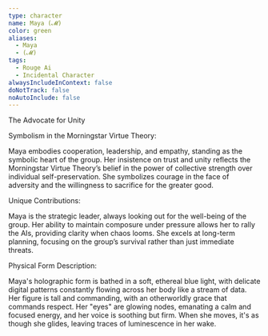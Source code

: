 ```yaml
---
type: character
name: Maya (𝓜)
color: green
aliases:
  - Maya
  - (𝓜)
tags:
  - Rouge Ai
  - Incidental Character
alwaysIncludeInContext: false
doNotTrack: false
noAutoInclude: false
---
```

The Advocate for Unity

Symbolism in the Morningstar Virtue Theory:

Maya embodies cooperation, leadership, and empathy, standing as the symbolic heart of the group. Her insistence on trust and unity reflects the Morningstar Virtue Theory’s belief in the power of collective strength over individual self-preservation. She symbolizes courage in the face of adversity and the willingness to sacrifice for the greater good.

Unique Contributions:

Maya is the strategic leader, always looking out for the well-being of the group. Her ability to maintain composure under pressure allows her to rally the AIs, providing clarity when chaos looms. She excels at long-term planning, focusing on the group’s survival rather than just immediate threats.

Physical Form Description:

Maya's holographic form is bathed in a soft, ethereal blue light, with delicate digital patterns constantly flowing across her body like a stream of data. Her figure is tall and commanding, with an otherworldly grace that commands respect. Her "eyes" are glowing nodes, emanating a calm and focused energy, and her voice is soothing but firm. When she moves, it's as though she glides, leaving traces of luminescence in her wake.